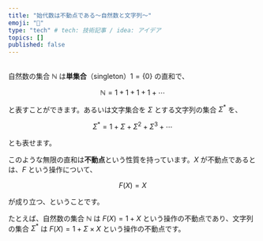 ```yaml
---
title: "始代数は不動点である～自然数と文字列～"
emoji: "🎃"
type: "tech" # tech: 技術記事 / idea: アイデア
topics: []
published: false
---
```


## 

自然数の集合 $\mathbb{N}$ は**単集合**（singleton）$1 = \{0\}$ の直和で、

$$
\mathbb{N} = 1 + 1 + 1 + 1 + \cdots
$$

と表すことができます。あるいは文字集合を $\Sigma$ とする文字列の集合 $\Sigma^{*}$ を、

$$
\Sigma^{*} = 1 + \Sigma + \Sigma^2 + \Sigma^3 + \cdots
$$

とも表せます。

このような無限の直和は**不動点**という性質を持っています。$X$ が不動点であるとは、$F$ という操作について、

$$
F(X) = X
$$

が成り立つ、ということです。

たとえば、自然数の集合 $\mathbb{N}$ は $F(X) = 1 + X$ という操作の不動点であり、文字列の集合 $\Sigma^{*}$ は $F(X) = 1 + \Sigma \times X$ という操作の不動点です。


